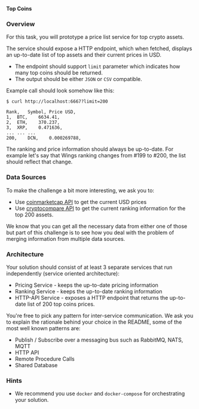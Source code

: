**Top Coins**

### Overview

For this task, you will prototype a price list service for top crypto assets.

The service should expose a HTTP endpoint, which when fetched, displays an up-to-date list of top assets and their current prices in USD.
* The endpoint should support `limit` parameter which indicates how many top coins should be returned.
* The output should be either `JSON` or `CSV` compatible.

Example call should look somehow like this:

```
$ curl http://localhost:6667?limit=200

Rank,	Symbol,	Price USD,
1,	BTC,	6634.41,
2,	ETH,	370.237,
3,	XRP,	0.471636,
...	...	...
200,	DCN,	0.000269788,
```

The ranking and price information should always be up-to-date. For example let's say that Wings ranking changes from #199 to #200, the list should reflect that change.

### Data Sources

To make the challenge a bit more interesting, we ask you to:

* Use [coinmarketcap API](https://coinmarketcap.com/api/) to get the current USD prices
* Use [cryptocompare API](https://www.cryptocompare.com/api#-api-data-coinlist-) to get the current ranking information for the top 200 assets.

We know that you can get all the necessary data from either one of those but part of this challenge is to see how you deal with the problem of merging information from multiple data sources.

### Architecture

Your solution should consist of at least 3 separate services that run independently (service oriented architecture):

* Pricing Service - keeps the up-to-date pricing information
* Ranking Service - keeps the up-to-date ranking information
* HTTP-API Service - exposes a HTTP endpoint that returns the up-to-date list of 200 top coins prices.

You're free to pick any pattern for inter-service communication. We ask you to explain the rationale behind your choice in the README, some of the most well known patterns are:

* Publish / Subscribe over a messaging bus such as RabbitMQ, NATS, MQTT
* HTTP API
* Remote Procedure Calls
* Shared Database

### Hints

- We recommend you use `docker` and `docker-compose` for orchestrating your solution.
